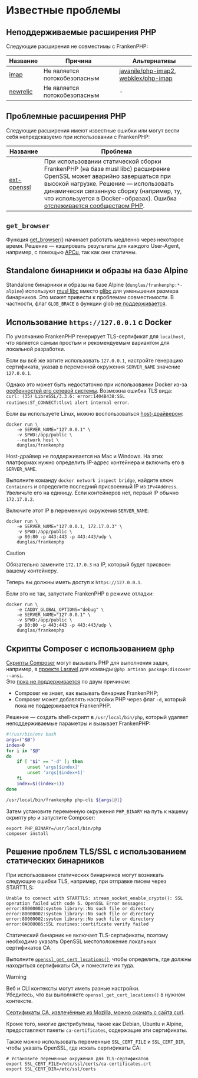 # Известные проблемы

## Неподдерживаемые расширения PHP

Следующие расширения не совместимы с FrankenPHP:

| Название                                                                                                    | Причина           | Альтернативы                                                                                                           |
|-------------------------------------------------------------------------------------------------------------|-------------------|-----------------------------------------------------------------------------------------------------------------------|
| [imap](https://www.php.net/manual/en/imap.installation.php)                                                 | Не является потокобезопасным | [javanile/php-imap2](https://github.com/javanile/php-imap2), [webklex/php-imap](https://github.com/Webklex/php-imap) |
| [newrelic](https://docs.newrelic.com/docs/apm/agents/php-agent/getting-started/introduction-new-relic-php/) | Не является потокобезопасным | -                                                                                                                     |

## Проблемные расширения PHP

Следующие расширения имеют известные ошибки или могут вести себя непредсказуемо при использовании с FrankenPHP:

| Название                                                          | Проблема                                                                                                                                                                                                                                                                                          |
|-------------------------------------------------------------------|---------------------------------------------------------------------------------------------------------------------------------------------------------------------------------------------------------------------------------------------------------------------------------------------------|
| [ext-openssl](https://www.php.net/manual/en/book.openssl.php)     | При использовании статической сборки FrankenPHP (на базе musl libc) расширение OpenSSL может аварийно завершаться при высокой нагрузке. Решение — использовать динамически связанную сборку (например, ту, что используется в Docker-образах). Ошибка [отслеживается сообществом PHP](https://github.com/php/php-src/issues/13648). |

## `get_browser`

Функция [get_browser()](https://www.php.net/manual/en/function.get-browser.php) начинает работать медленно через некоторое время. Решение — кэшировать результаты для каждого User-Agent, например, с помощью [APCu](https://www.php.net/manual/en/book.apcu.php), так как они статичны.

## Standalone бинарники и образы на базе Alpine

Standalone бинарники и образы на базе Alpine (`dunglas/frankenphp:*-alpine`) используют [musl libc](https://musl.libc.org/) вместо [glibc](https://www.etalabs.net/compare_libcs.html) для уменьшения размера бинарников. Это может привести к проблемам совместимости. В частности, флаг `GLOB_BRACE` в функции glob [не поддерживается](https://www.php.net/manual/en/function.glob.php).

## Использование `https://127.0.0.1` с Docker

По умолчанию FrankenPHP генерирует TLS-сертификат для `localhost`, что является самым простым и рекомендуемым вариантом для локальной разработки.

Если вы всё же хотите использовать `127.0.0.1`, настройте генерацию сертификата, указав в переменной окружения `SERVER_NAME` значение `127.0.0.1`.

Однако это может быть недостаточно при использовании Docker из-за [особенностей его сетевой системы](https://docs.docker.com/network/). Возможна ошибка TLS вида:  
`curl: (35) LibreSSL/3.3.6: error:1404B438:SSL routines:ST_CONNECT:tlsv1 alert internal error`.

Если вы используете Linux, можно воспользоваться [host-драйвером](https://docs.docker.com/network/network-tutorial-host/):

```console
docker run \
    -e SERVER_NAME="127.0.0.1" \
    -v $PWD:/app/public \
    --network host \
    dunglas/frankenphp
```

Host-драйвер не поддерживается на Mac и Windows. На этих платформах нужно определить IP-адрес контейнера и включить его в `SERVER_NAME`.

Выполните команду `docker network inspect bridge`, найдите ключ `Containers` и определите последний присвоенный IP из `IPv4Address`. Увеличьте его на единицу. Если контейнеров нет, первый IP обычно `172.17.0.2`.

Включите этот IP в переменную окружения `SERVER_NAME`:

```console
docker run \
    -e SERVER_NAME="127.0.0.1, 172.17.0.3" \
    -v $PWD:/app/public \
    -p 80:80 -p 443:443 -p 443:443/udp \
    dunglas/frankenphp
```

> [!CAUTION]
> Обязательно замените `172.17.0.3` на IP, который будет присвоен вашему контейнеру.

Теперь вы должны иметь доступ к `https://127.0.0.1`.

Если это не так, запустите FrankenPHP в режиме отладки:

```console
docker run \
    -e CADDY_GLOBAL_OPTIONS="debug" \
    -e SERVER_NAME="127.0.0.1" \
    -v $PWD:/app/public \
    -p 80:80 -p 443:443 -p 443:443/udp \
    dunglas/frankenphp
```

## Скрипты Composer с использованием `@php`

[Скрипты Composer](https://getcomposer.org/doc/articles/scripts.md) могут вызывать PHP для выполнения задач, например, в [проекте Laravel](laravel.md) для команды `@php artisan package:discover --ansi`.  
Это [пока не поддерживается](https://github.com/dunglas/frankenphp/issues/483#issuecomment-1899890915) по двум причинам:

* Composer не знает, как вызывать бинарник FrankenPHP;
* Composer может добавлять настройки PHP через флаг `-d`, который пока не поддерживается FrankenPHP.

Решение — создать shell-скрипт в `/usr/local/bin/php`, который удаляет неподдерживаемые параметры и вызывает FrankenPHP:

```bash
#!/usr/bin/env bash
args=("$@")
index=0
for i in "$@"
do
    if [ "$i" == "-d" ]; then
        unset 'args[$index]'
        unset 'args[$index+1]'
    fi
    index=$((index+1))
done

/usr/local/bin/frankenphp php-cli ${args[@]}
```

Затем установите переменную окружения `PHP_BINARY` на путь к нашему скрипту `php` и запустите Composer:

```console
export PHP_BINARY=/usr/local/bin/php
composer install
```

## Решение проблем TLS/SSL с использованием статических бинарников

При использовании статических бинарников могут возникать следующие ошибки TLS, например, при отправке писем через STARTTLS:

```text
Unable to connect with STARTTLS: stream_socket_enable_crypto(): SSL operation failed with code 5. OpenSSL Error messages:
error:80000002:system library::No such file or directory
error:80000002:system library::No such file or directory
error:80000002:system library::No such file or directory
error:0A000086:SSL routines::certificate verify failed
```

Статический бинарник не включает TLS-сертификаты, поэтому необходимо указать OpenSSL местоположение локальных сертификатов CA.

Выполните [`openssl_get_cert_locations()`](https://www.php.net/manual/en/function.openssl-get-cert-locations.php), чтобы определить, где должны находиться сертификаты CA, и поместите их туда.

> [!WARNING]
> Веб и CLI контексты могут иметь разные настройки.  
> Убедитесь, что вы выполняете `openssl_get_cert_locations()` в нужном контексте.

[Сертификаты CA, извлечённые из Mozilla, можно скачать с сайта curl](https://curl.se/docs/caextract.html).

Кроме того, многие дистрибутивы, такие как Debian, Ubuntu и Alpine, предоставляют пакеты `ca-certificates`, содержащие эти сертификаты.

Также можно использовать переменные `SSL_CERT_FILE` и `SSL_CERT_DIR`, чтобы указать OpenSSL, где искать сертификаты CA:

```console
# Установите переменные окружения для TLS-сертификатов
export SSL_CERT_FILE=/etc/ssl/certs/ca-certificates.crt
export SSL_CERT_DIR=/etc/ssl/certs
```